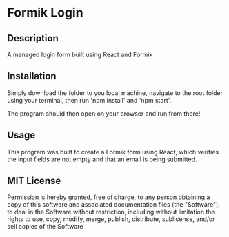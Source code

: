 # Formik Login
## Description

A managed login form built using React and Formik

## Installation

Simply download the folder to you local machine, navigate to the root folder using your terminal, then run 'npm install' and 'npm start'.

The program should then open on your browser and run from there!

## Usage

This program was built to create a Formik form using React, which verifies the input fields are not empty and that an email is being submitted.

## MIT License

Permission is hereby granted, free of charge, to any person obtaining a copy
of this software and associated documentation files (the "Software"), to deal
in the Software without restriction, including without limitation the rights
to use, copy, modify, merge, publish, distribute, sublicense, and/or sell
copies of the Software
